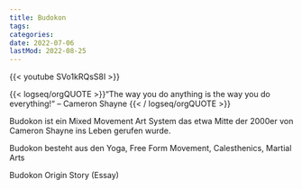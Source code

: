```yaml
---
title: Budokon
tags:
categories:
date: 2022-07-06
lastMod: 2022-08-25
---
```

{{< youtube SVo1kRQsS8I >}}

{{< logseq/orgQUOTE >}}“The way you do anything is the way you do everything!“
– Cameron Shayne
{{< / logseq/orgQUOTE >}}

Budokon ist ein Mixed Movement Art System das etwa Mitte der 2000er von Cameron Shayne ins Leben gerufen wurde.

Budokon besteht aus den Yoga, Free Form Movement, Calesthenics, Martial Arts



Budokon Origin Story (Essay)


